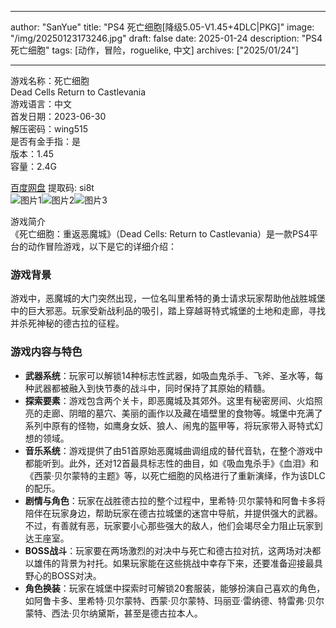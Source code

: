 
---
author: "SanYue"
title: "PS4 死亡细胞[降级5.05-V1.45+4DLC|PKG]"
image: "/img/20250123173246.jpg"
draft: false
date: 2025-01-24
description: "PS4 死亡细胞"
tags: [动作，冒险，roguelike, 中文]
archives: ["2025/01/24"]

---

游戏名称：死亡细胞   
Dead Cells Return to Castlevania    
游戏语言：中文  
首发日期：2023-06-30  
解压密码：wing515  
是否有金手指：是  
版本：1.45   
容量：2.4G

[百度网盘](https://pan.baidu.com/s/1CHgiRibovMDjN6K4L61AVA) 提取码: si8t  
![图片1](/img/da3f55.jpg)![图片2](/img/9deea0.jpg)![图片3](/img/c08690.jpg)  

游戏简介  
《死亡细胞：重返恶魔城》（Dead Cells: Return to Castlevania）是一款PS4平台的动作冒险游戏，以下是它的详细介绍：

### 游戏背景
游戏中，恶魔城的大门突然出现，一位名叫里希特的勇士请求玩家帮助他战胜城堡中的巨大邪恶。玩家受新战利品的吸引，踏上穿越哥特式城堡的土地和走廊，寻找并杀死神秘的德古拉的征程。

### 游戏内容与特色
- **武器系统**：玩家可以解锁14种标志性武器，如吸血鬼杀手、飞斧、圣水等，每种武器都被融入到快节奏的战斗中，同时保持了其原始的精髓。
- **探索要素**：游戏包含两个关卡，即恶魔城及其郊外。这里有秘密房间、火焰照亮的走廊、阴暗的墓穴、美丽的画作以及藏在墙壁里的食物等。城堡中充满了系列中原有的怪物，如鹰身女妖、狼人、闹鬼的盔甲等，将玩家带入哥特式幻想的领域。
- **音乐系统**：游戏提供了由51首原始恶魔城曲调组成的替代音轨，在整个游戏中都能听到。此外，还对12首最具标志性的曲目，如《吸血鬼杀手》《血泪》和《西蒙·贝尔蒙特的主题》等，以死亡细胞的风格进行了重新演绎，作为该DLC的配乐。
- **剧情与角色**：玩家在战胜德古拉的整个过程中，里希特·贝尔蒙特和阿鲁卡多将陪伴在玩家身边，帮助玩家在德古拉城堡的迷宫中导航，并提供强大的武器。不过，有善就有恶，玩家要小心那些强大的敌人，他们会竭尽全力阻止玩家到达王座室。
- **BOSS战斗**：玩家要在两场激烈的对决中与死亡和德古拉对抗，这两场对决都以雄伟的背景为衬托。如果玩家能在这些挑战中幸存下来，还要准备迎接最具野心的BOSS对决。
- **角色换装**：玩家在城堡中探索时可解锁20套服装，能够扮演自己喜欢的角色，如阿鲁卡多、里希特·贝尔蒙特、西蒙·贝尔蒙特、玛丽亚·雷纳德、特雷弗·贝尔蒙特、西法·贝尔纳黛斯，甚至是德古拉本人。
